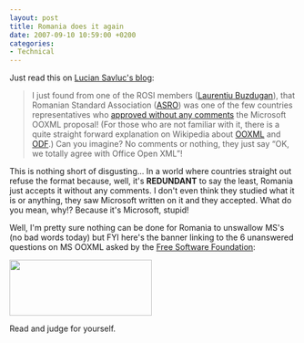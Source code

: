 ```yaml
---
layout: post
title: Romania does it again
date: 2007-09-10 10:59:00 +0200
categories:
- Technical
---
```

<p>Just read this on <a href="http://www.cianblog.com/">Lucian Savluc's blog</a>:</p>
<blockquote><p>I just found from one of the ROSI members (<a href="http://www.rolix.org/">Laurentiu Buzdugan</a>), that Romanian Standard Association (<a href="http://www.asro.ro/">ASRO</a>) was one of the few countries representatives who <a href="http://www.groklaw.net/article.php?story=20070904082606181">approved without any comments</a> the Microsoft OOXML proposal! (For those who are not familiar with it, there is a quite straight forward explanation on Wikipedia about <a href="http://en.wikipedia.org/wiki/OOXML">OOXML</a> and <a href="http://en.wikipedia.org/wiki/OpenDocument">ODF</a>.) Can you imagine? No comments or nothing, they just say “OK, we totally agree with Office Open XML”!</p></blockquote>
<p>This is nothing short of disgusting... In a world where countries straight out refuse the format because, well, it's <b>REDUNDANT</b> to say the least, Romania just accepts it without any comments. I don't even think they studied what it is or anything, they saw Microsoft written on it and they accepted. What do you mean, why!? Because it's Microsoft, stupid!</p>
<p>Well, I'm pretty sure nothing can be done for Romania to unswallow MS's (no bad words today) but FYI here's the banner linking to the 6 unanswered questions on MS OOXML asked by the <a href="http://fsfeurope.org/">Free Software Foundation</a>:</p>
<p><a href="http://fsfeurope.org/documents/msooxml-questions"><img src="http://fsfeurope.org/graphics/msooxml_small.png" width="250" height="98" border="0"/></a></p>
<p>Read and judge for yourself.</p>
